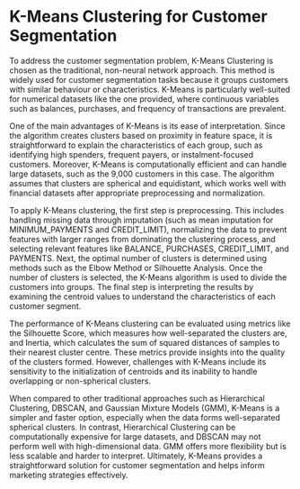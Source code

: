 # K-Means Clustering for Customer Segmentation

To address the customer segmentation problem, K-Means Clustering is chosen as the traditional, non-neural network approach. This method is widely used for customer segmentation tasks because it groups customers with similar behaviour or characteristics. K-Means is particularly well-suited for numerical datasets like the one provided, 
where continuous variables such as balances, purchases, and frequency of transactions are prevalent.

One of the main advantages of K-Means is its ease of interpretation. Since the algorithm creates clusters based on proximity in feature space, it is straightforward to explain the characteristics of each group, such as identifying high spenders, frequent payers, or instalment-focused customers. Moreover, K-Means is computationally efficient 
and can handle large datasets, such as the 9,000 customers in this case. The algorithm assumes that clusters are spherical and equidistant, which works well with financial datasets after appropriate preprocessing and normalization.

To apply K-Means clustering, the first step is preprocessing. This includes handling missing data through imputation (such as mean imputation for MINIMUM_PAYMENTS and CREDIT_LIMIT), normalizing the data to prevent features with larger ranges from dominating the clustering process, and selecting relevant features like BALANCE, PURCHASES, CREDIT_LIMIT, and PAYMENTS.
Next, the optimal number of clusters is determined using methods such as the Elbow Method or Silhouette Analysis. Once the number of clusters is selected, the K-Means algorithm is used to divide the customers into groups. The final step is interpreting the results by examining the centroid values to understand the characteristics of each customer segment.

The performance of K-Means clustering can be evaluated using metrics like the Silhouette Score, which measures how well-separated the clusters are, and Inertia, which calculates the sum of squared distances of samples to their nearest cluster centre. These metrics provide insights into the quality of the clusters formed. However, challenges with K-Means include 
its sensitivity to the initialization of centroids and its inability to handle overlapping or non-spherical clusters.

When compared to other traditional approaches such as Hierarchical Clustering, DBSCAN, and Gaussian Mixture Models (GMM), K-Means is a simpler and faster option, especially when the data forms well-separated spherical clusters. In contrast, Hierarchical Clustering can be computationally expensive for large datasets, and DBSCAN may not perform well with
high-dimensional data. GMM offers more flexibility but is less scalable and harder to interpret. Ultimately, K-Means provides a straightforward solution for customer segmentation and helps inform marketing strategies effectively.
